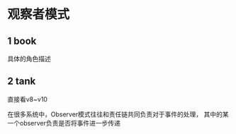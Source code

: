# 观察者模式
## 1 book
具体的角色描述
## 2 tank
直接看v8~v10

在很多系统中，Observer模式往往和责任链共同负责对于事件的处理，
其中的某一个observer负责是否将事件进一步传递